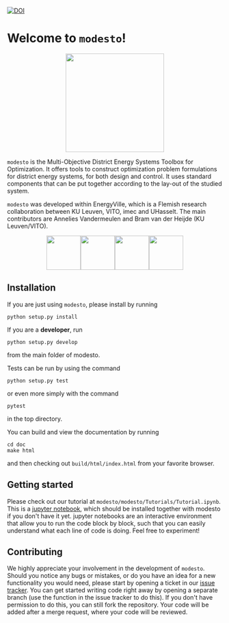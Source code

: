 [![DOI](https://zenodo.org/badge/197553739.svg)](https://zenodo.org/badge/latestdoi/197553739)

# Welcome to ``modesto``!
<p align="center">
  <img src="misc/Logo/modesto.png" width= "230px">
</p>

``modesto`` is the Multi-Objective District Energy Systems Toolbox for Optimization.
It offers tools to construct optimization problem formulations for district energy systems,
for both design and control.
It uses standard components that can be put together according to the lay-out
of the studied system.

``modesto`` was developed within EnergyVille, which is a Flemish research
collaboration between KU Leuven, VITO, imec and UHasselt.
The main contributors are Annelies Vandermeulen and Bram van der Heijde
(KU Leuven/VITO).

<p align="center">
  <img src="misc/imgs/energyville.png" height= "80px"><img src="misc/imgs/kuleuven.png" height= "80px"><img src="misc/imgs/vito.png" height= "80px"><img src="misc/imgs/thesysi.png" height= "80px">
</p>

## Installation

If you are just using ``modesto``, please install by running
```commandline
python setup.py install
```

If you are a **developer**, run
```commandline
python setup.py develop
```
from the main folder of modesto.

Tests can be run by using the command
```commandline
python setup.py test
```
or even more simply with the command
```commandline
pytest
```
in the top directory.

You can build and view the documentation by running
```commandline
cd doc
make html
```
and then checking out ``build/html/index.html`` from your favorite browser.

## Getting started
Please check out our tutorial at ``modesto/modesto/Tutorials/Tutorial.ipynb``. This is a [jupyter notebook](http://jupyter.org/install), which should be installed together with modesto if you don't have it yet. jupyter notebooks are an interactive environment that allow you to run the code block by block, such that you can easily understand what each line of code is doing. Feel free to experiment!

## Contributing
We highly appreciate your involvement in the development of ``modesto``. Should you notice any bugs or mistakes, or do you have an idea for a new functionality you would need, please start by opening a ticket in our [issue tracker](https://gitlab.mech.kuleuven.be/u0111619/modesto/issues). You can get started writing code right away by opening a separate branch (use the function in the issue tracker to do this). If you don't have permission to do this, you can still fork the repository. Your code will be added after a merge request, where your code will be reviewed.
